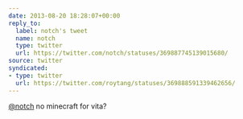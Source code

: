 ```yaml
---
date: 2013-08-20 18:28:07+00:00
reply_to:
  label: notch's tweet
  name: notch
  type: twitter
  url: https://twitter.com/notch/statuses/369887745139015680/
source: twitter
syndicated:
- type: twitter
  url: https://twitter.com/roytang/statuses/369888591339462656/
---
```


[@notch](https://twitter.com/notch/) no minecraft for vita?